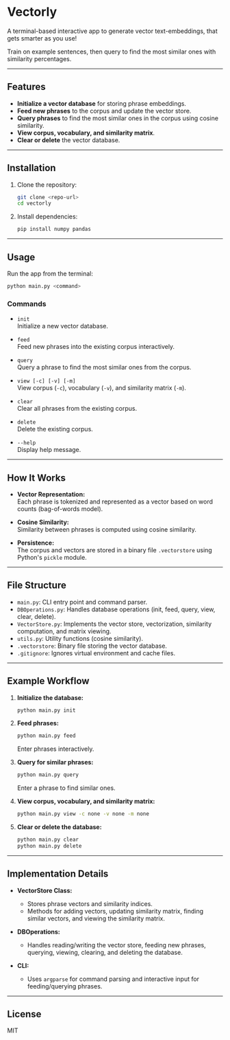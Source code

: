 # Vectorly

A terminal-based interactive app to generate vector text-embeddings, that gets smarter as you use!

Train on example sentences, then query to find the most similar ones with similarity percentages.

---

## Features

- **Initialize a vector database** for storing phrase embeddings.
- **Feed new phrases** to the corpus and update the vector store.
- **Query phrases** to find the most similar ones in the corpus using cosine similarity.
- **View corpus, vocabulary, and similarity matrix**.
- **Clear or delete** the vector database.

---

## Installation

1. Clone the repository:
    ```sh
    git clone <repo-url>
    cd vectorly
    ```
2. Install dependencies:
    ```sh
    pip install numpy pandas
    ```

---

## Usage

Run the app from the terminal:
```sh
python main.py <command>
```

### Commands

- `init`  
  Initialize a new vector database.

- `feed`  
  Feed new phrases into the existing corpus interactively.

- `query`  
  Query a phrase to find the most similar ones from the corpus.

- `view [-c] [-v] [-m]`  
  View corpus (`-c`), vocabulary (`-v`), and similarity matrix (`-m`).

- `clear`  
  Clear all phrases from the existing corpus.

- `delete`  
  Delete the existing corpus.

- `--help`  
  Display help message.

---

## How It Works

- **Vector Representation:**  
  Each phrase is tokenized and represented as a vector based on word counts (bag-of-words model).

- **Cosine Similarity:**  
  Similarity between phrases is computed using cosine similarity.

- **Persistence:**  
  The corpus and vectors are stored in a binary file `.vectorstore` using Python's `pickle` module.

---

## File Structure

- `main.py`: CLI entry point and command parser.
- `DBOperations.py`: Handles database operations (init, feed, query, view, clear, delete).
- `VectorStore.py`: Implements the vector store, vectorization, similarity computation, and matrix viewing.
- `utils.py`: Utility functions (cosine similarity).
- `.vectorstore`: Binary file storing the vector database.
- `.gitignore`: Ignores virtual environment and cache files.

---

## Example Workflow

1. **Initialize the database:**
    ```sh
    python main.py init
    ```

2. **Feed phrases:**
    ```sh
    python main.py feed
    ```
    Enter phrases interactively.

3. **Query for similar phrases:**
    ```sh
    python main.py query
    ```
    Enter a phrase to find similar ones.

4. **View corpus, vocabulary, and similarity matrix:**
    ```sh
    python main.py view -c none -v none -m none
    ```

5. **Clear or delete the database:**
    ```sh
    python main.py clear
    python main.py delete
    ```

---

## Implementation Details

- **VectorStore Class:**  
  - Stores phrase vectors and similarity indices.
  - Methods for adding vectors, updating similarity matrix, finding similar vectors, and viewing the similarity matrix.

- **DBOperations:**  
  - Handles reading/writing the vector store, feeding new phrases, querying, viewing, clearing, and deleting the database.

- **CLI:**  
  - Uses `argparse` for command parsing and interactive input for feeding/querying phrases.

---

## License

MIT